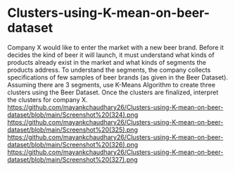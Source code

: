 # Clusters-using-K-mean-on-beer-dataset
Company X would like to enter the market with a new beer brand. Before it decides the kind of beer it will launch, it must understand what kinds of products already exist in the market and what kinds of segments the products address. To understand the segments, the company collects specifications of few samples of beer brands (as given in the Beer Dataset).  Assuming there are 3 segments, use K-Means Algorithm to create three clusters using the Beer Dataset. Once the clusters are finalized, interpret the clusters for company X. 
https://github.com/mayankchaudhary26/Clusters-using-K-mean-on-beer-dataset/blob/main/Screenshot%20(324).png
https://github.com/mayankchaudhary26/Clusters-using-K-mean-on-beer-dataset/blob/main/Screenshot%20(325).png
https://github.com/mayankchaudhary26/Clusters-using-K-mean-on-beer-dataset/blob/main/Screenshot%20(326).png
https://github.com/mayankchaudhary26/Clusters-using-K-mean-on-beer-dataset/blob/main/Screenshot%20(327).png
